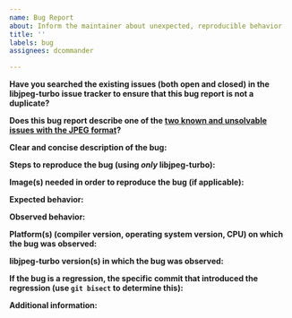 ```yaml
---
name: Bug Report
about: Inform the maintainer about unexpected, reproducible behavior
title: ''
labels: bug
assignees: dcommander

---
```


**Have you searched the existing issues (both open and closed) in the libjpeg-turbo issue tracker to ensure that this bug report is not a duplicate?**

**Does this bug report describe one of the [two known and unsolvable issues with the JPEG format](https://libjpeg-turbo.org/pmwiki/uploads/About/TwoIssueswiththeJPEGStandard.pdf)?**

**Clear and concise description of the bug:**

**Steps to reproduce the bug (using *only* libjpeg-turbo):**

**Image(s) needed in order to reproduce the bug (if applicable):**

**Expected behavior:**

**Observed behavior:**

**Platform(s) (compiler version, operating system version, CPU) on which the bug was observed:**

**libjpeg-turbo version(s) in which the bug was observed:**

**If the bug is a regression, the specific commit that introduced the regression (use `git bisect` to determine this):**

**Additional information:**
